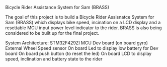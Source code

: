Bicycle Rider Assistance System for Sam (BRASS)

The goal of this project is to build a Bicycle Rider Assisnatce System for Sam (BRASS) which displays bike speed, incination on a LCD display and a resettable MCU input power level indicator to the rider. BRASS is also being considered to be built up for the final project.


System Architecture:
STM32F429ZI MCU Dev board (on board gyro)
External Wheel Speed sensor
On board Led to display low battery for Dev board
On board push button (to reset the led)
On board LCD to display speed, inclination and battery state to the rider


